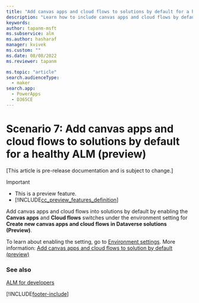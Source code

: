 ```yaml
---
title: "Add canvas apps and cloud flows to solutions by default for a healthy ALM (preview) | Microsoft Docs"
description: "Learn how to include canvas apps and cloud flows by default in a solution for a healthy ALM process"
keywords: 
author: tapanm-msft
ms.subservice: alm
ms.author: hasharaf
manager: kvivek
ms.custom: ""
ms.date: 08/08/2022
ms.reviewer: tapanm

ms.topic: "article"
search.audienceType: 
  - maker
search.app: 
  - PowerApps
  - D365CE
---
```

# Scenario 7: Add canvas apps and cloud flows to solutions by default for a healthy ALM (preview)

[This article is pre-release documentation and is subject to change.]

> [!IMPORTANT]
> - This is a preview feature.
> - [!INCLUDE[cc_preview_features_definition](../includes/cc-preview-features-definition.md)]

Add canvas apps and cloud flows into solutions by default by enabling the **Canvas apps** and **Cloud flows** switches under the environment setting for **Create new canvas apps and cloud flows in Dataverse solutions (Preview)**.

To learn about enabling the setting, go to [Environment settings](../admin/settings-features.md). More information: [Add canvas apps and cloud flows to solution by default (preview)](/power-apps/maker/canvas-apps/add-app-solution-default)

### See also
[ALM for developers](alm-for-developers.md)


[!INCLUDE[footer-include](../includes/footer-banner.md)]
